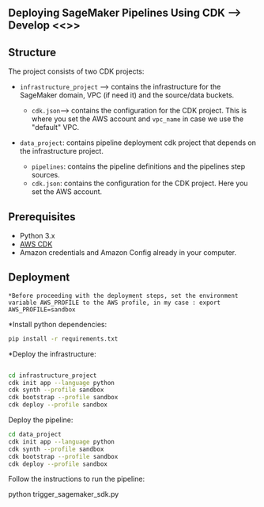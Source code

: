 ## Deploying SageMaker Pipelines Using CDK --> Develop <<>>
## Structure

The project consists of two CDK projects:

* `infrastructure_project` -->  contains the infrastructure for the SageMaker domain, VPC (if need it) and the source/data buckets.
  * `cdk.json`--> contains the configuration for the CDK project. This is where you set the AWS account and `vpc_name` in case we use the "default" VPC.

* `data_project`: contains pipeline deployment cdk project that depends on the infrastructure project.
  * `pipelines`: contains the pipeline definitions and the pipelines step sources.
  * `cdk.json`: contains the configuration for the CDK project. Here you set the AWS account.



## Prerequisites
* Python 3.x
* [AWS CDK](https://docs.aws.amazon.com/cdk/v2/guide/cli.html)
* Amazon credentials and Amazon Config already in your computer.



## Deployment

```*Before proceeding with the deployment steps, set the environment variable AWS_PROFILE to the AWS profile, in my case : export AWS_PROFILE=sandbox ```

*Install python dependencies:

```bash
pip install -r requirements.txt
```

*Deploy the infrastructure:
```bash

cd infrastructure_project
cdk init app --language python
cdk synth --profile sandbox
cdk bootstrap --profile sandbox
cdk deploy --profile sandbox
```

Deploy the pipeline:

```bash
cd data_project
cdk init app --language python
cdk synth --profile sandbox
cdk bootstrap --profile sandbox
cdk deploy --profile sandbox
```

Follow the instructions to run the pipeline:

python trigger_sagemaker_sdk.py